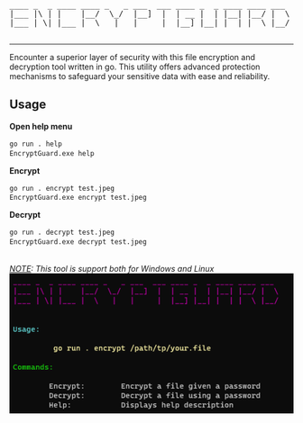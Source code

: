 <pre align="center">
____ _  _ ____ ____ _   _ ___  ___ ____ _  _ ____ ____ ___  
|___ |\ | |    |__/  \_/  |__]  |  | __ |  | |__| |__/ |  \ 
|___ | \| |___ |  \   |   |     |  |__] |__| |  | |  \ |__/ 
                                                            
</pre>
<hr>
Encounter a superior layer of security with this file encryption and decryption tool written in go. This utility offers advanced protection mechanisms to safeguard your sensitive data with ease and reliability.

## Usage 

<b>Open help menu</b>

```bash
go run . help
EncryptGuard.exe help
```

<b>Encrypt</b>

```bash
go run . encrypt test.jpeg
EncryptGuard.exe encrypt test.jpeg
```

<b>Decrypt</b>

```bash
go run . decrypt test.jpeg
EncryptGuard.exe decrypt test.jpeg
```

<br>
<i><u>NOTE</u>: This tool is support both for Windows and Linux</i>

<br>
<img src="./assets/menu.png">